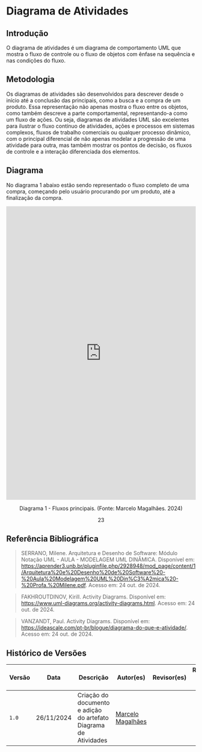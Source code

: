 # Diagrama de Atividades

## Introdução

O diagrama de atividades é um diagrama de comportamento UML que mostra o fluxo de controle ou o fluxo de objetos com ênfase na sequência e nas condições do fluxo.

## Metodologia

Os diagramas de atividades são desenvolvidos para descrever desde o início até a conclusão das principais, como a busca e a compra de um produto. Essa representação não apenas mostra o fluxo entre os objetos, como também descreve a parte comportamental, representando-a como um fluxo de ações.
Ou seja, diagramas de atividades UML são excelentes para ilustrar o fluxo contínuo de atividades, ações e processos em sistemas complexos, fluxos de trabalho comerciais ou qualquer processo dinâmico, com o principal diferencial de não apenas modelar a progressão de uma atividade para outra, mas também mostrar os pontos de decisão, os fluxos de controle e a interação diferenciada dos elementos.

## Diagrama

No diagrama 1 abaixo estão sendo representado o fluxo completo de uma compra, começando pelo usuário procurando por um produto, até a finalização da compra.

<center>
<div style="left: 0; width: 100%; height: 780px; position: relative;"><iframe src="https://lucid.app/documents/embedded/a0a20314-76b7-40b3-88a4-2fbff0fada1d" style="top: 0; left: 0; width: 100%; height: 100%; position: absolute; border: 0;" allowfullscreen id="eJXuc2EWyXPb"></iframe></div>

</center>

<div style="text-align: center;">
  <p>Diagrama 1 - Fluxos principais. (Fonte: Marcelo Magalhães. 2024)</p>23
</div>

## Referência Bibliográfica

> SERRANO, Milene. Arquitetura e Desenho de Software: Módulo Notação UML - AULA - MODELAGEM UML DINÂMICA. Disponível em: https://aprender3.unb.br/pluginfile.php/2928948/mod_page/content/1/Arquitetura%20e%20Desenho%20de%20Software%20-%20Aula%20Modelagem%20UML%20Din%C3%A2mica%20-%20Profa.%20Milene.pdf. Acesso em: 24 out. de 2024.

> FAKHROUTDINOV, Kirill. Activity Diagrams. Disponível em: https://www.uml-diagrams.org/activity-diagrams.html. Acesso em: 24 out. de 2024.

> VANZANDT, Paul. Activity Diagrams. Disponível em: https://ideascale.com/pt-br/blogue/diagrama-do-que-e-atividade/. Acesso em: 24 out. de 2024.

## Histórico de Versões

| Versão | Data       | Descrição                                                        | Autor(es)                                        | Revisor(es) | Resultado da Revisão |
| ------ | ---------- | ---------------------------------------------------------------- | ------------------------------------------------ | ----------- | -------------------- |
| `1.0`  | 26/11/2024 | Criação do documento e adição do artefato Diagrama de Atividades | [Marcelo Magalhães](https://github.com/marrcelo) |             |                      |
